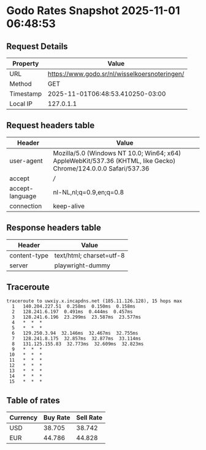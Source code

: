 # Godo Rates Snapshot 2025-11-01 06:48:53
## Request Details

| Property | Value |
|----------|-------|
| URL | https://www.godo.sr/nl/wisselkoersnoteringen/ |
| Method | GET |
| Timestamp | 2025-11-01T06:48:53.410250-03:00 |
| Local IP | 127.0.1.1 |
    
## Request headers table

| Header | Value |
|--------|-------|
| user-agent | Mozilla/5.0 (Windows NT 10.0; Win64; x64) AppleWebKit/537.36 (KHTML, like Gecko) Chrome/124.0.0.0 Safari/537.36 |
| accept | */* |
| accept-language | nl-NL,nl;q=0.9,en;q=0.8 |
| connection | keep-alive |

    
## Response headers table
| Header | Value |
|--------|-------|
| content-type | text/html; charset=utf-8 |
| server | playwright-dummy |

## Traceroute 

```
traceroute to uwxiy.x.incapdns.net (185.11.126.128), 15 hops max
  1   140.204.227.51  0.258ms  0.150ms  0.158ms 
  2   128.241.6.197  0.491ms  0.444ms  0.457ms 
  3   128.241.6.196  23.299ms  23.587ms  23.577ms 
  4   *  *  * 
  5   *  *  * 
  6   129.250.3.94  32.146ms  32.467ms  32.755ms 
  7   128.241.8.175  32.857ms  32.877ms  33.114ms 
  8   131.125.155.83  32.773ms  32.609ms  32.823ms 
  9   *  *  * 
 10   *  *  * 
 11   *  *  * 
 12   *  *  * 
 13   *  *  * 
 14   *  *  * 
 15   *  *  * 

```


## Table of rates

| Currency | Buy Rate | Sell Rate |
|----------|----------|-----------|
| USD | 38.705 | 38.742 |
| EUR | 44.786 | 44.828 |
